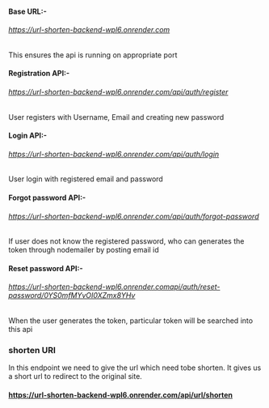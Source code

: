 #### Base URL:-
######  https://url-shorten-backend-wpl6.onrender.com
This ensures the api is running on appropriate port
#### Registration API:-
######  https://url-shorten-backend-wpl6.onrender.com/api/auth/register
User registers with Username, Email and creating new password
#### Login API:-
######  https://url-shorten-backend-wpl6.onrender.com/api/auth/login
User login with registered email and password
#### Forgot password API:-
######  https://url-shorten-backend-wpl6.onrender.com/api/auth/forgot-password
If user does not know the registered password, who can generates the token through nodemailer by posting email id 
#### Reset password API:-
######  https://url-shorten-backend-wpl6.onrender.comapi/auth/reset-password/0YS0mfMYvOI0XZmx8YHv
When the user generates the token, particular token will be searched into this api
### shorten URl
In this endpoint we need to give the url which need tobe shorten. It gives us a short url to redirect to the original site.
####  https://url-shorten-backend-wpl6.onrender.com/api/url/shorten
 

